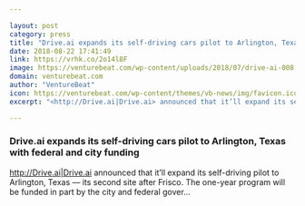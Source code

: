 ```yaml
---

layout: post
category: press
title: "Drive.ai expands its self-driving cars pilot to Arlington, Texas with federal and city funding"
date: 2018-08-22 17:41:49
link: https://vrhk.co/2o14l8F
image: https://venturebeat.com/wp-content/uploads/2018/07/drive-ai-008.jpg?fit=7673%2C5118&strip=all
domain: venturebeat.com
author: "VentureBeat"
icon: https://venturebeat.com/wp-content/themes/vb-news/img/favicon.ico
excerpt: "<http://Drive.ai|Drive.ai> announced that it’ll expand its self-driving pilot to Arlington, Texas — its second site after Frisco. The one-year program will be funded in part by the city and federal gover…"

---
```


### Drive.ai expands its self-driving cars pilot to Arlington, Texas with federal and city funding

<http://Drive.ai|Drive.ai> announced that it’ll expand its self-driving pilot to Arlington, Texas — its second site after Frisco. The one-year program will be funded in part by the city and federal gover…